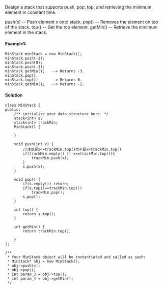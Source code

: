 Design a stack that supports push, pop, top, and retrieving the minimum element in constant time.

push(x) -- Push element x onto stack.
pop() -- Removes the element on top of the stack.
top() -- Get the top element.
getMin() -- Retrieve the minimum element in the stack.

#### Example1:
```
MinStack minStack = new MinStack();
minStack.push(-2);
minStack.push(0);
minStack.push(-3);
minStack.getMin();   --> Returns -3.
minStack.pop();
minStack.top();      --> Returns 0.
minStack.getMin();   --> Returns -2.
```
#### Solution
```
class MinStack {
public:
    /** initialize your data structure here. */
    stack<int> s;
    stack<int> trackMin;
    MinStack() {

    }
    
    void push(int x) {
        //注意是x<=trackMin.top()而不是x<trackMin.top()
        if(trackMin.empty() || x<=trackMin.top()){
            trackMin.push(x);
        }
        s.push(x);
    }
    
    void pop() {
        if(s.empty()) return;
        if(s.top()==trackMin.top())
            trackMin.pop();
        s.pop();
    }
    
    int top() {
        return s.top();
    }
    
    int getMin() {
        return trackMin.top();
        
    }
};

/**
 * Your MinStack object will be instantiated and called as such:
 * MinStack* obj = new MinStack();
 * obj->push(x);
 * obj->pop();
 * int param_3 = obj->top();
 * int param_4 = obj->getMin();
 */
```


